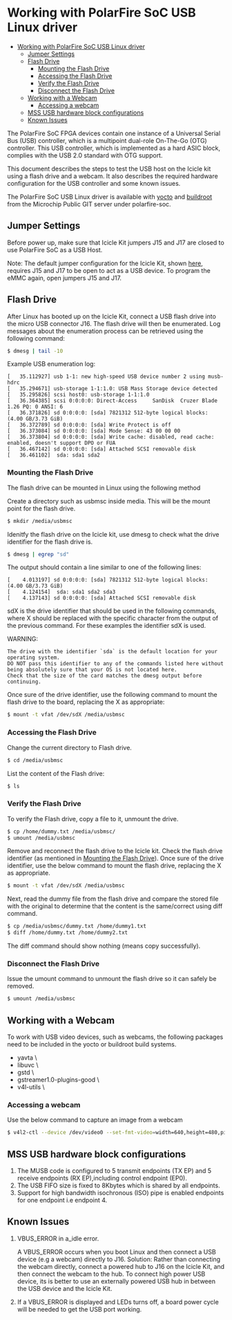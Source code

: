 # Working with PolarFire SoC USB Linux driver

- [Working with PolarFire SoC USB Linux driver](#working-with-polarfire-soc-usb-linux-driver)
  - [Jumper Settings](#jumper-settings)
  - [Flash Drive](#flash-drive)
    - [Mounting the Flash Drive](#mounting-the-flash-drive)
    - [Accessing the Flash Drive](#accessing-the-flash-drive)
    - [Verify the Flash Drive](#verify-the-flash-drive)
    - [Disconnect the Flash Drive](#disconnect-the-flash-drive)
  - [Working with a Webcam](#working-with-a-webcam)
    - [Accessing a webcam](#accessing-a-webcam)
  - [MSS USB hardware block configurations](#mss-usb-hardware-block-configurations)
  - [Known Issues](#known-issues)

The PolarFire SoC FPGA devices contain one instance of a Universal Serial Bus (USB) controller, which is a multipoint dual-role On-The-Go (OTG) controller. This USB controller, which is implemented as a hard ASIC block, complies with the USB 2.0 standard with OTG support.

This document describes the steps to test the USB host on the Icicle kit using a flash drive and a webcam. It also describes the required hardware configuration for the USB controller and some known issues.

The PolarFire SoC USB Linux driver is available with [yocto](https://github.com/polarfire-soc/meta-polarfire-soc-yocto-bsp) and [buildroot](https://github.com/polarfire-soc/polarfire-soc-buildroot-sdk) from the Microchip Public GIT server under polarfire-soc.

<a name="jumper-settings"></a>

## Jumper Settings

Before power up, make sure that Icicle Kit jumpers J15 and J17 are closed to use PolarFire SoC as a USB Host.

Note: The default jumper configuration for the Icicle Kit, shown [here](https://github.com/polarfire-soc/polarfire-soc-documentation/blob/master/boards/mpfs-icicle-kit-es/updating-icicle-kit/updating-icicle-kit-design-and-linux.md), requires J15 and J17 to be open to act as a USB device. To program the eMMC again, open jumpers J15 and J17.

<a name="flash-drive"></a>

## Flash Drive

After Linux has booted up on the Icicle Kit, connect a USB flash drive into the micro USB connector J16. The flash drive will then be enumerated. Log messages about the enumeration process can be retrieved using the following command:

```sh
$ dmesg | tail -10
```

Example USB enumeration log:

```text
[   35.112927] usb 1-1: new high-speed USB device number 2 using musb-hdrc
[   35.294671] usb-storage 1-1:1.0: USB Mass Storage device detected
[   35.295826] scsi host0: usb-storage 1-1:1.0
[   36.364385] scsi 0:0:0:0: Direct-Access     SanDisk  Cruzer Blade     1.26 PQ: 0 ANSI: 6
[   36.371826] sd 0:0:0:0: [sda] 7821312 512-byte logical blocks: (4.00 GB/3.73 GiB)
[   36.372789] sd 0:0:0:0: [sda] Write Protect is off
[   36.373084] sd 0:0:0:0: [sda] Mode Sense: 43 00 00 00
[   36.373804] sd 0:0:0:0: [sda] Write cache: disabled, read cache: enabled, doesn't support DPO or FUA
[   36.467142] sd 0:0:0:0: [sda] Attached SCSI removable disk
[   36.461102]  sda: sda1 sda2
```

<a name="mounting-the-flash-drive"></a>

### Mounting the Flash Drive
The flash drive can be mounted in Linux using the following method

Create a directory such as usbmsc inside media. This will be the mount point for the flash drive.

```sh
$ mkdir /media/usbmsc
```

Idenitfy the flash drive on the Icicle kit, use dmesg to check what the drive identifier for the flash drive is.

```sh
$ dmesg | egrep "sd"
```

The output should contain a line similar to one of the following lines:

```text
[    4.013197] sd 0:0:0:0: [sda] 7821312 512-byte logical blocks: (4.00 GB/3.73 GiB)
[    4.124154]  sda: sda1 sda2 sda3
[    4.137143] sd 0:0:0:0: [sda] Attached SCSI removable disk
```

sdX is the drive identifier that should be used in the following commands, where X should be replaced with the specific character from the output of the previous command.
For these examples the identifier sdX is used.

WARNING:

    The drive with the identifier `sda` is the default location for your operating system.  
    DO NOT pass this identifier to any of the commands listed here without being absolutely sure that your OS is not located here.  
    Check that the size of the card matches the dmesg output before continuing.  

Once sure of the drive identifier, use the following command to mount the flash drive to the board, replacing the X as appropriate:

```sh
$ mount -t vfat /dev/sdX /media/usbmsc
```

<a name="accessing-the-flash-drive"></a>

### Accessing the Flash Drive
Change the current directory to Flash drive.

```sh
$ cd /media/usbmsc
```

List the content of the Flash drive:

```sh  
$ ls
```

<a name="verify-the-flash-drive"></a>

### Verify the Flash Drive
To verify the Flash drive, copy a file to it, unmount the drive.

```sh
$ cp /home/dummy.txt /media/usbmsc/
$ umount /media/usbmsc
```

Remove and reconnect the flash drive to the Icicle kit. Check the flash drive identifier (as mentioned in [Mounting the Flash Drive](#usb-device-mount)).
Once sure of the drive identifier, use the below command to mount the flash drive, replacing the X as appropriate.

```sh
$ mount -t vfat /dev/sdX /media/usbmsc
```

Next, read the dummy file from the flash drive and compare the stored file with the original to determine that the content is the same/correct using diff command.

```sh
$ cp /media/usbmsc/dummy.txt /home/dummy1.txt
$ diff /home/dummy.txt /home/dummy2.txt
```

The diff command should show nothing (means copy successfully).

<a name="disconnect-the-flash-drive"></a>

### Disconnect the Flash Drive

Issue the umount command to unmount the flash drive so it can safely be removed.

```sh
$ umount /media/usbmsc
```

<a name="working-with-a-webcam"></a>

## Working with a Webcam

To work with USB video devices, such as webcams, the following packages need to be included in the yocto or buildroot build systems.

- yavta \
- libuvc \
- gstd \
- gstreamer1.0-plugins-good \
- v4l-utils \

<a name="accessing-a-webcam"></a>

### Accessing a webcam

Use the below command to capture an image from a webcam

```sh
$ v4l2-ctl --device /dev/video0 --set-fmt-video=width=640,height=480,pixelformat=MJPG --stream-mmap=3 --stream-count=100 --stream-to=stream.vid
```

<a name="mss-usb-hardware-block-configurations"></a>

## MSS USB hardware block configurations

1. The MUSB code is configured to 5 transmit endpoints (TX EP) and 5 receive endpoints (RX EP),including control endpoint (EP0).
2. The USB FIFO size is fixed to 8Kbytes which is shared by all endpoints.
3. Support for high bandwidth isochronous (ISO) pipe is enabled endpoints for one endpoint i.e endpoint 4.

<a name="known-issues"></a>

## Known Issues

1. VBUS_ERROR in a_idle error.

    A VBUS_ERROR occurs when you boot Linux and then connect a USB device (e.g a webcam) directly to J16.
    Solution:
    Rather than connecting the webcam directly, connect a powered hub to J16 on the Icicle Kit, and then connect the webcam to the hub.
    To connect high power USB device, its is better to use an externally powered USB hub in between the USB device and the Icicle Kit.

2. If a VBUS_ERROR is displayed and LEDs turns off, a board power cycle will be needed to get the USB port working.

